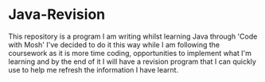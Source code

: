 # Java-Revision
This repository is a program I am writing whilst learning Java through 'Code with Mosh'
I've decided to do it this way while I am following the coursework as it is more time coding, opportunities to 
implement what I'm learning and by the end of it I will have a revision program that I can quickly use to help me refresh the information
I have learnt.
